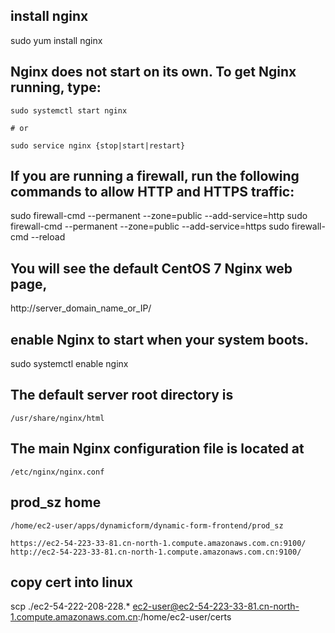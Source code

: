 
## install nginx

sudo yum install nginx

## Nginx does not start on its own. To get Nginx running, type:

	sudo systemctl start nginx

	# or
	
	sudo service nginx {stop|start|restart}

## If you are running a firewall, run the following commands to allow HTTP and HTTPS traffic:

sudo firewall-cmd --permanent --zone=public --add-service=http 
sudo firewall-cmd --permanent --zone=public --add-service=https
sudo firewall-cmd --reload

## You will see the default CentOS 7 Nginx web page,

http://server_domain_name_or_IP/

##  enable Nginx to start when your system boots. 

sudo systemctl enable nginx

## The default server root directory is 

	/usr/share/nginx/html
	
## The main Nginx configuration file is located at 

	/etc/nginx/nginx.conf	
	
## prod_sz home

	/home/ec2-user/apps/dynamicform/dynamic-form-frontend/prod_sz
	
	https://ec2-54-223-33-81.cn-north-1.compute.amazonaws.com.cn:9100/
	http://ec2-54-223-33-81.cn-north-1.compute.amazonaws.com.cn:9100/
	
## copy cert into linux

scp ./ec2-54-222-208-228.* ec2-user@ec2-54-223-33-81.cn-north-1.compute.amazonaws.com.cn:/home/ec2-user/certs
	
	
